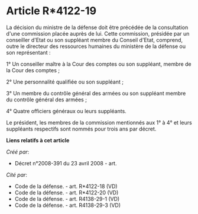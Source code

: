 # Article R*4122-19

La décision du ministre de la défense doit être précédée de la consultation d'une commission placée auprès de lui. Cette
commission, présidée par un conseiller d'Etat ou son suppléant membre du Conseil d'Etat, comprend, outre le directeur des
ressources humaines du ministère de la défense ou son représentant : 

1° Un conseiller maître à la Cour des comptes ou son suppléant, membre de la Cour des comptes ; 

2° Une personnalité qualifiée ou son suppléant ; 

3° Un membre du contrôle général des armées ou son suppléant membre du contrôle général des armées ; 

4° Quatre officiers généraux ou leurs suppléants. 

Le président, les membres de la commission mentionnés aux 1° à 4° et leurs suppléants respectifs sont nommés pour trois ans
par décret.

**Liens relatifs à cet article**

_Créé par_:

  - Décret n°2008-391 du 23 avril 2008 - art.

_Cité par_:

  - Code de la défense. - art. R*4122-18 (VD)
  - Code de la défense. - art. R*4122-20 (VD)
  - Code de la défense. - art. R4138-29-1 (VD)
  - Code de la défense. - art. R4138-29-3 (VD)
